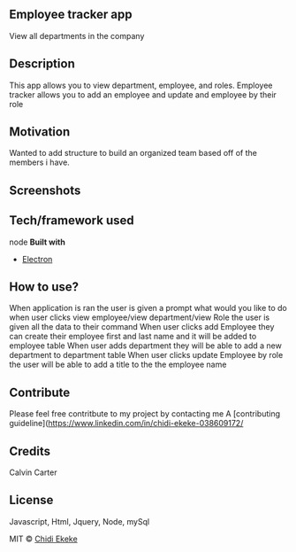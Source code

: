 ## Employee tracker app
View all departments in the company

## Description
This app allows you to view department, employee, and roles.
Employee tracker allows you to add an employee and update and employee by their role

## Motivation
Wanted to add structure to build an organized team based off of the members i have.

## Screenshots


## Tech/framework used
node
<b>Built with</b>
- [Electron](https://electron.atom.io)


## How to use?
When application is ran the user is given a prompt what would you like to do
when user clicks view employee/view department/view Role the user is given all the data to their command
When user clicks add Employee they can create their employee first and last name and it will be added to employee table
When user adds department they will be able to add a new department to department table
When user clicks update Employee by role the user will be able to add a title to the the employee name


## Contribute

Please feel free contritbute to my project by contacting me  A [contributing guideline](https://www.linkedin.com/in/chidi-ekeke-038609172/
## Credits
Calvin Carter

## License
Javascript, Html, Jquery, Node, mySql

MIT © [Chidi Ekeke]()
